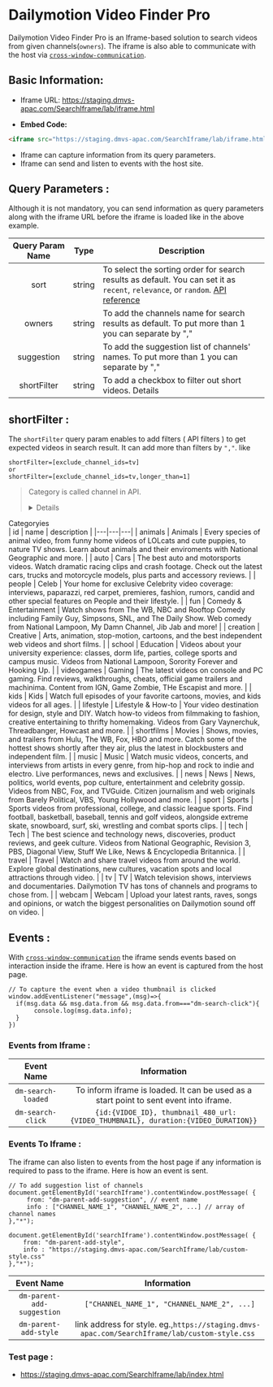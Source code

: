 # Dailymotion Video Finder Pro

Dailymotion Video Finder Pro is an Iframe-based solution to search videos from given channels(`owners`). The iframe is also able to communicate with the host via [`cross-window-communication`](https://javascript.info/cross-window-communication).

## Basic Information: 
- Iframe URL: https://staging.dmvs-apac.com/SearchIframe/lab/iframe.html

- **Embed Code:**

```html
<iframe src="https://staging.dmvs-apac.com/SearchIframe/lab/iframe.html?sort=relevance&shortFilter=[exclude_channel_ids=tv]&owners=acm-entertainment&suggestion=acm-entertainment,augusta-margaret-river-mail" id="searchIframe"></iframe>
```
- Iframe can capture information from its query parameters. 
- Iframe can send and listen to events with the host site.

## Query Parameters : 
Although it is not mandatory, you can send information as query parameters along with the iframe URL before the iframe is loaded like in the above example.

| Query Param Name | Type | Description | 
| :---: | :---: | --- |
| sort | string | To select the sorting order for search results as default. You can set it as `recent`, `relevance`, or `random`. [API reference](https://developers.dailymotion.com/api/#video-sort-filter) |
| owners | string | To add the channels name for search results as default. To put more than 1 you can separate by "," |
| suggestion | string | To add the suggestion list of channels' names. To put more than 1 you can separate by "," |
| shortFilter | string | To add a checkbox to filter out short videos. Details |

## shortFilter :
The `shortFilter` query param enables to add filters ( API filters ) to get expected videos in search result. It can add more than filters by `","`. like
```
shortFilter=[exclude_channel_ids=tv]
or 
shortFilter=[exclude_channel_ids=tv,longer_than=1]
```
> Category is called channel in API.
> <details>
  <summary> Categoryies</summary>
  | id | name | description |
|---|---|---|
| animals | Animals | Every species of animal video, from funny home videos of LOLcats and cute puppies, to nature TV shows. Learn about animals and their enviroments with National Geographic and more. |
| auto | Cars | The best auto and motorsports videos. Watch dramatic racing clips and crash footage. Check out the latest cars, trucks and motorcycle models, plus parts and accessory reviews. |
| people | Celeb | Your home for exclusive Celebrity video coverage: interviews, paparazzi, red carpet, premieres, fashion, rumors, candid and other special features on People and their lifestyle. |
| fun | Comedy & Entertainment | Watch shows from The WB, NBC and Rooftop Comedy including Family Guy, Simpsons, SNL, and The Daily Show. Web comedy from National Lampoon, My Damn Channel, Jib Jab and more! |
| creation | Creative | Arts, animation, stop-motion, cartoons, and the best independent web videos and short films. |
| school | Education | Videos about your university experience: classes, dorm life, parties, college sports and campus music. Videos from National Lampoon, Sorority Forever and Hooking Up. |
| videogames | Gaming | The latest videos on console and PC gaming. Find reviews, walkthroughs, cheats, official game trailers and machinima. Content from IGN, Game Zombie, THe Escapist and more. |
| kids | Kids | Watch full episodes of your favorite cartoons, movies, and kids videos for all ages. |
| lifestyle | Lifestyle & How-to | Your video destination for design, style and DIY. Watch how-to videos from filmmaking to fashion, creative entertaining to thrifty homemaking. Videos from Gary Vaynerchuk, Threadbanger, Howcast and more. |
| shortfilms | Movies | Shows, movies, and trailers from Hulu, The WB, Fox, HBO and more. Catch some of the hottest shows shortly after they air, plus the latest in blockbusters and independent film. |
| music | Music | Watch music videos, concerts, and interviews from artists in every genre, from hip-hop and rock to indie and electro. Live performances, news and exclusives. |
| news | News | News, politics, world events, pop culture, entertainment and celebrity gossip. Videos from NBC, Fox, and TVGuide. Citizen journalism and web originals from Barely Political, VBS, Young Hollywood and more. |
| sport | Sports | Sports videos from professional, college, and classic league sports. Find football, basketball, baseball, tennis and golf videos, alongside extreme skate, snowboard, surf, ski, wrestling and combat sports clips. |
| tech | Tech | The best science and technology news, discoveries, product reviews, and geek culture. Videos from National Geographic, Revision 3, PBS, Diagonal View, Stuff We Like, News & Encyclopedia Britannica. |
| travel | Travel | Watch and share travel videos from around the world. Explore global destinations, new cultures, vacation spots and local attractions through video. |
| tv | TV | Watch television shows, interviews and documentaries. Dailymotion TV has tons of channels and programs to chose from. |
| webcam | Webcam | Upload your latest rants, raves, songs and opinions, or watch the biggest personalities on Dailymotion sound off on video. |

</details>

## Events : 
With [`cross-window-communication`](https://javascript.info/cross-window-communication) the iframe sends events based on interaction inside the iframe. Here is how an event is captured from the host page.
```JS
// To capture the event when a video thumbnail is clicked
window.addEventListener("message",(msg)=>{
  if(msg.data && msg.data.from && msg.data.from==="dm-search-click"){
       console.log(msg.data.info);
  }
})
```

### Events from Iframe :

| Event Name | Information | 
| :---: | :---: |
| `dm-search-loaded` | To inform iframe is loaded. It can be used as a start point to sent event into iframe. |
| `dm-search-click` | ``` {id:{VIDOE_ID}, thumbnail_480_url:{VIDEO_THUMBNAIL}, duration:{VIDEO_DURATION}}``` |

### Events To Iframe :
The iframe can also listen to events from the host page if any information is required to pass to the iframe. Here is how an event is sent.

```JS
// To add suggestion list of channels
document.getElementById('searchIframe').contentWindow.postMessage( {
     from: "dm-parent-add-suggestion", // event name
     info : ["CHANNEL_NAME_1", "CHANNEL_NAME_2", ...] // array of channel names
},"*");

document.getElementById('searchIframe').contentWindow.postMessage( {
    from: "dm-parent-add-style",
    info : "https://staging.dmvs-apac.com/SearchIframe/lab/custom-style.css"
},"*");
```

| Event Name | Information | 
| :---: | :---: |
| `dm-parent-add-suggestion` | ``` ["CHANNEL_NAME_1", "CHANNEL_NAME_2", ...]``` |
| `dm-parent-add-style` | link address for style. eg.,`https://staging.dmvs-apac.com/SearchIframe/lab/custom-style.css` |

### Test page : 
- https://staging.dmvs-apac.com/SearchIframe/lab/index.html
